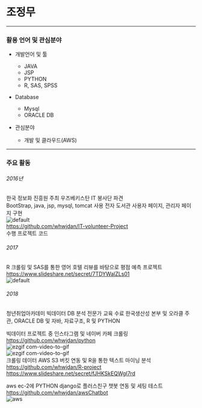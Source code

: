 # 조정무
---------------------------------------
### 활용 언어 및 관심분야
* 개발언어 및 툴
  * JAVA
  * JSP
  * PYTHON
  * R, SAS, SPSS
  
* Database
  * Mysql
  * ORACLE DB
  
* 관심분야
  * 개발 및 클라우드(AWS)
  

---------------------------------------
### 주요 활동

###### 2016년
한국 정보화 진흥원 주최 우즈베키스탄 IT 봉사단 파견<BR>
BootStrap, java, jsp, mysql, tomcat 사용 전자 도서관 사용자 페이지, 관리자 페이지 구현<BR>
![default](https://user-images.githubusercontent.com/35955189/44568075-27495480-a7b0-11e8-9da2-0d2fabf98b4a.png)<BR>
https://github.com/whwjdan/IT-volunteer-Project<BR>
수행 프로젝트 코드<BR>

###### 2017
R 크롤링 및 SAS를 통한 영어 호텔 리뷰를 바탕으로 평점 예측 프로젝트<BR>
https://www.slideshare.net/secret/7TDYWalZLs01<BR>
![default](https://user-images.githubusercontent.com/35955189/43477119-5773ba66-9535-11e8-8a16-825305d528f0.PNG)<BR>

 ###### 2018
 청년취업아카데미 빅데이터 DB 분석 전문가 교육 수료
 한국생산성 본부 및 오라클 주관, ORACLE DB 및 자바, 자료구조, R 및 PYTHON 
 
 빅데이터 프로젝트 중 인스타그램 및 네이버 카페 크롤링<BR>
 https://github.com/whwjdan/python<BR>
![ezgif com-video-to-gif](https://user-images.githubusercontent.com/35955189/39695411-6b9a8478-5225-11e8-8165-e229a7f42e78.gif)<BR>
![ezgif com-video-to-gif](https://user-images.githubusercontent.com/35955189/41330318-bc2a6c6e-6f0d-11e8-89f4-1a02f54459c2.gif)<BR>
 크롤링 데이터 AWS S3 버킷 연동 및 R을 통한 텍스트 마이닝 분석<BR>
 https://github.com/whwjdan/R-project<BR>
 https://www.slideshare.net/secret/fJHKSkEQWgI7rd<BR>
 
 aws ec-2에 PYTHON django로 플러스친구 챗봇 연동 및 세팅 테스트<BR>
 https://github.com/whwjdan/awsChatbot<BR>
 ![aws](https://user-images.githubusercontent.com/35955189/43477336-dcebea56-9535-11e8-9309-70d6891de2e4.PNG)

